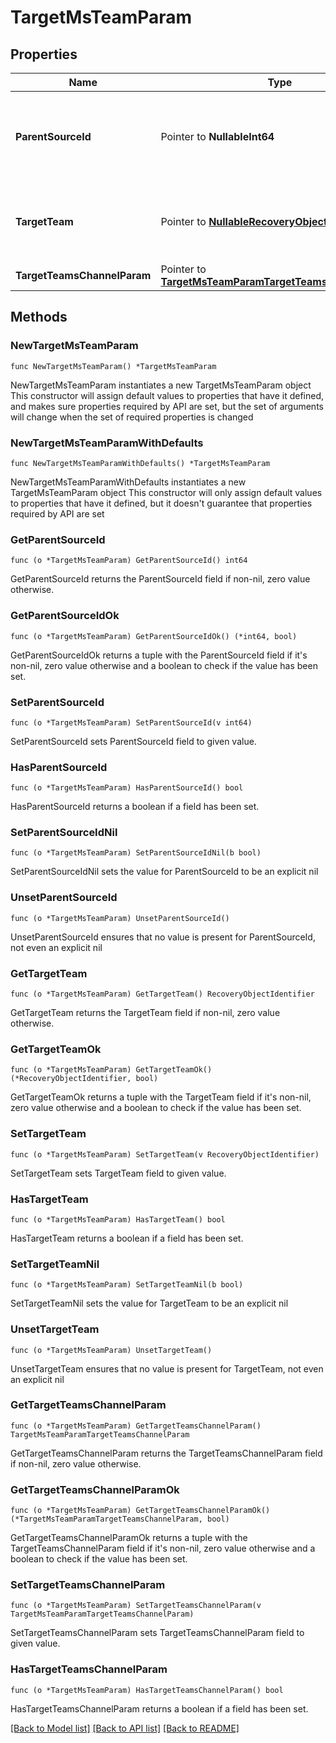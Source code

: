 # TargetMsTeamParam

## Properties

Name | Type | Description | Notes
------------ | ------------- | ------------- | -------------
**ParentSourceId** | Pointer to **NullableInt64** | Specifies the id of the domain during alternate domain recovery. | [optional] 
**TargetTeam** | Pointer to [**NullableRecoveryObjectIdentifier**](RecoveryObjectIdentifier.md) | Specifies the selected existing target team info. | [optional] 
**TargetTeamsChannelParam** | Pointer to [**TargetMsTeamParamTargetTeamsChannelParam**](TargetMsTeamParamTargetTeamsChannelParam.md) |  | [optional] 

## Methods

### NewTargetMsTeamParam

`func NewTargetMsTeamParam() *TargetMsTeamParam`

NewTargetMsTeamParam instantiates a new TargetMsTeamParam object
This constructor will assign default values to properties that have it defined,
and makes sure properties required by API are set, but the set of arguments
will change when the set of required properties is changed

### NewTargetMsTeamParamWithDefaults

`func NewTargetMsTeamParamWithDefaults() *TargetMsTeamParam`

NewTargetMsTeamParamWithDefaults instantiates a new TargetMsTeamParam object
This constructor will only assign default values to properties that have it defined,
but it doesn't guarantee that properties required by API are set

### GetParentSourceId

`func (o *TargetMsTeamParam) GetParentSourceId() int64`

GetParentSourceId returns the ParentSourceId field if non-nil, zero value otherwise.

### GetParentSourceIdOk

`func (o *TargetMsTeamParam) GetParentSourceIdOk() (*int64, bool)`

GetParentSourceIdOk returns a tuple with the ParentSourceId field if it's non-nil, zero value otherwise
and a boolean to check if the value has been set.

### SetParentSourceId

`func (o *TargetMsTeamParam) SetParentSourceId(v int64)`

SetParentSourceId sets ParentSourceId field to given value.

### HasParentSourceId

`func (o *TargetMsTeamParam) HasParentSourceId() bool`

HasParentSourceId returns a boolean if a field has been set.

### SetParentSourceIdNil

`func (o *TargetMsTeamParam) SetParentSourceIdNil(b bool)`

 SetParentSourceIdNil sets the value for ParentSourceId to be an explicit nil

### UnsetParentSourceId
`func (o *TargetMsTeamParam) UnsetParentSourceId()`

UnsetParentSourceId ensures that no value is present for ParentSourceId, not even an explicit nil
### GetTargetTeam

`func (o *TargetMsTeamParam) GetTargetTeam() RecoveryObjectIdentifier`

GetTargetTeam returns the TargetTeam field if non-nil, zero value otherwise.

### GetTargetTeamOk

`func (o *TargetMsTeamParam) GetTargetTeamOk() (*RecoveryObjectIdentifier, bool)`

GetTargetTeamOk returns a tuple with the TargetTeam field if it's non-nil, zero value otherwise
and a boolean to check if the value has been set.

### SetTargetTeam

`func (o *TargetMsTeamParam) SetTargetTeam(v RecoveryObjectIdentifier)`

SetTargetTeam sets TargetTeam field to given value.

### HasTargetTeam

`func (o *TargetMsTeamParam) HasTargetTeam() bool`

HasTargetTeam returns a boolean if a field has been set.

### SetTargetTeamNil

`func (o *TargetMsTeamParam) SetTargetTeamNil(b bool)`

 SetTargetTeamNil sets the value for TargetTeam to be an explicit nil

### UnsetTargetTeam
`func (o *TargetMsTeamParam) UnsetTargetTeam()`

UnsetTargetTeam ensures that no value is present for TargetTeam, not even an explicit nil
### GetTargetTeamsChannelParam

`func (o *TargetMsTeamParam) GetTargetTeamsChannelParam() TargetMsTeamParamTargetTeamsChannelParam`

GetTargetTeamsChannelParam returns the TargetTeamsChannelParam field if non-nil, zero value otherwise.

### GetTargetTeamsChannelParamOk

`func (o *TargetMsTeamParam) GetTargetTeamsChannelParamOk() (*TargetMsTeamParamTargetTeamsChannelParam, bool)`

GetTargetTeamsChannelParamOk returns a tuple with the TargetTeamsChannelParam field if it's non-nil, zero value otherwise
and a boolean to check if the value has been set.

### SetTargetTeamsChannelParam

`func (o *TargetMsTeamParam) SetTargetTeamsChannelParam(v TargetMsTeamParamTargetTeamsChannelParam)`

SetTargetTeamsChannelParam sets TargetTeamsChannelParam field to given value.

### HasTargetTeamsChannelParam

`func (o *TargetMsTeamParam) HasTargetTeamsChannelParam() bool`

HasTargetTeamsChannelParam returns a boolean if a field has been set.


[[Back to Model list]](../README.md#documentation-for-models) [[Back to API list]](../README.md#documentation-for-api-endpoints) [[Back to README]](../README.md)


